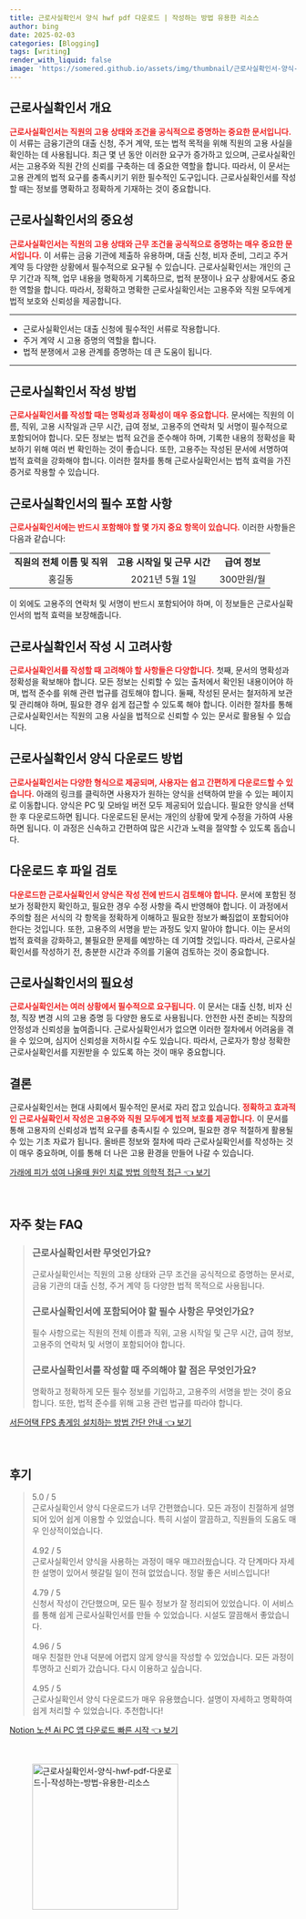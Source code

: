 ```yaml
---
title: 근로사실확인서 양식 hwf pdf 다운로드 | 작성하는 방법 유용한 리소스
author: bing
date: 2025-02-03
categories: [Blogging]
tags: [writing]
render_with_liquid: false
image: 'https://somered.github.io/assets/img/thumbnail/근로사실확인서-양식-hwf-pdf-다운로드-|-작성하는-방법-유용한-리소스.webp'
---
```



<h2 id='근로사실확인서_개요'>근로사실확인서 개요</h2>

<p><b><span style="color: #ee2323;">근로사실확인서는 직원의 고용 상태와 조건을 공식적으로 증명하는 중요한 문서입니다.</span></b> 이 서류는 금융기관의 대출 신청, 주거 계약, 또는 법적 목적을 위해 직원의 고용 사실을 확인하는 데 사용됩니다. 최근 몇 년 동안 이러한 요구가 증가하고 있으며, 근로사실확인서는 고용주와 직원 간의 신뢰를 구축하는 데 중요한 역할을 합니다. 따라서, 이 문서는 고용 관계의 법적 요구를 충족시키기 위한 필수적인 도구입니다. 근로사실확인서를 작성할 때는 정보를 명확하고 정확하게 기재하는 것이 중요합니다.</p>

<h2 id='근로사실확인서_중요성'>근로사실확인서의 중요성</h2>

<p><b><span style="color: #ee2323;">근로사실확인서는 직원의 고용 상태와 근무 조건을 공식적으로 증명하는 매우 중요한 문서입니다.</span></b> 이 서류는 금융 기관에 제출하 유용하며, 대출 신청, 비자 준비, 그리고 주거 계약 등 다양한 상황에서 필수적으로 요구될 수 있습니다. 근로사실확인서는 개인의 근무 기간과 직책, 업무 내용을 명확하게 기록하므로, 법적 분쟁이나 요구 상황에서도 중요한 역할을 합니다. 따라서, 정확하고 명확한 근로사실확인서는 고용주와 직원 모두에게 법적 보호와 신뢰성을 제공합니다.</p>

<hr />

<ul>
    <li>근로사실확인서는 대출 신청에 필수적인 서류로 작용합니다.</li>
    <li>주거 계약 시 고용 증명의 역할을 합니다.</li>
    <li>법적 분쟁에서 고용 관계를 증명하는 데 큰 도움이 됩니다.</li>
</ul>

<hr />

<h2 id='근로사실확인서_작성방법'>근로사실확인서 작성 방법</h2>

<p><b><span style="color: #ee2323;">근로사실확인서를 작성할 때는 명확성과 정확성이 매우 중요합니다.</span></b> 문서에는 직원의 이름, 직위, 고용 시작일과 근무 시간, 급여 정보, 고용주의 연락처 및 서명이 필수적으로 포함되어야 합니다. 모든 정보는 법적 요건을 준수해야 하며, 기록한 내용의 정확성을 확보하기 위해 여러 번 확인하는 것이 좋습니다. 또한, 고용주는 작성된 문서에 서명하여 법적 효력을 강화해야 합니다. 이러한 절차를 통해 근로사실확인서는 법적 효력을 가진 증거로 작용할 수 있습니다.</p>

<h2 id='근로사실확인서_포함사항'>근로사실확인서의 필수 포함 사항</h2>

<p><b><span style="color: #ee2323;">근로사실확인서에는 반드시 포함해야 할 몇 가지 중요 항목이 있습니다.</span></b> 이러한 사항들은 다음과 같습니다:</p>

<table>
    <tr>
        <td style="text-align: center; height: 17px;"><b>직원의 전체 이름 및 직위</b></td>
        <td style="text-align: center; height: 17px;"><b>고용 시작일 및 근무 시간</b></td>
        <td style="text-align: center; height: 17px;"><b>급여 정보</b></td>
    </tr>
    <tr>
        <td style="text-align: center; height: 17px;">홍길동</td>
        <td style="text-align: center; height: 17px;">2021년 5월 1일</td>
        <td style="text-align: center; height: 17px;">300만원/월</td>
    </tr>
</table>

<p>이 외에도 고용주의 연락처 및 서명이 반드시 포함되어야 하며, 이 정보들은 근로사실확인서의 법적 효력을 보장해줍니다.</p>

<h2 id='근로사실확인서_작성시_고려사항'>근로사실확인서 작성 시 고려사항</h2>

<p><b><span style="color: #ee2323;">근로사실확인서를 작성할 때 고려해야 할 사항들은 다양합니다.</span></b> 첫째, 문서의 명확성과 정확성을 확보해야 합니다. 모든 정보는 신뢰할 수 있는 출처에서 확인된 내용이어야 하며, 법적 준수를 위해 관련 법규를 검토해야 합니다. 둘째, 작성된 문서는 철저하게 보관 및 관리해야 하며, 필요한 경우 쉽게 접근할 수 있도록 해야 합니다. 이러한 절차를 통해 근로사실확인서는 직원의 고용 사실을 법적으로 신뢰할 수 있는 문서로 활용될 수 있습니다.</p>

<h2 id='근로사실확인서_다운로드_방법'>근로사실확인서 양식 다운로드 방법</h2>

<p><b><span style="color: #ee2323;">근로사실확인서는 다양한 형식으로 제공되며, 사용자는 쉽고 간편하게 다운로드할 수 있습니다.</span></b> 아래의 링크를 클릭하면 사용자가 원하는 양식을 선택하여 받을 수 있는 페이지로 이동합니다. 양식은 PC 및 모바일 버전 모두 제공되어 있습니다. 필요한 양식을 선택한 후 다운로드하면 됩니다. 다운로드된 문서는 개인의 상황에 맞게 수정을 가하여 사용하면 됩니다. 이 과정은 신속하고 간편하여 많은 시간과 노력을 절약할 수 있도록 돕습니다.</p>

<h2 id='근로사실확인서_검토후_작성'>다운로드 후 파일 검토</h2>

<p><b><span style="color: #ee2323;">다운로드한 근로사실확인서 양식은 작성 전에 반드시 검토해야 합니다.</span></b> 문서에 포함된 정보가 정확한지 확인하고, 필요한 경우 수정 사항을 즉시 반영해야 합니다. 이 과정에서 주의할 점은 서식의 각 항목을 정확하게 이해하고 필요한 정보가 빠짐없이 포함되어야 한다는 것입니다. 또한, 고용주의 서명을 받는 과정도 잊지 말아야 합니다. 이는 문서의 법적 효력을 강화하고, 불필요한 문제를 예방하는 데 기여할 것입니다. 따라서, 근로사실확인서를 작성하기 전, 충분한 시간과 주의를 기울여 검토하는 것이 중요합니다.</p>

<h2 id='근로사실확인서_필요성'>근로사실확인서의 필요성</h2>

<p><b><span style="color: #ee2323;">근로사실확인서는 여러 상황에서 필수적으로 요구됩니다.</span></b> 이 문서는 대출 신청, 비자 신청, 직장 변경 시의 고용 증명 등 다양한 용도로 사용됩니다. 안전한 사전 준비는 직장의 안정성과 신뢰성을 높여줍니다. 근로사실확인서가 없으면 이러한 절차에서 어려움을 겪을 수 있으며, 심지어 신뢰성을 저하시킬 수도 있습니다. 따라서, 근로자가 항상 정확한 근로사실확인서를 지원받을 수 있도록 하는 것이 매우 중요합니다.</p>

<h2 id='결론'>결론</h2>

<p>근로사실확인서는 현대 사회에서 필수적인 문서로 자리 잡고 있습니다. <b><span style="color: #ee2323;">정확하고 효과적인 근로사실확인서 작성은 고용주와 직원 모두에게 법적 보호를 제공합니다.</span></b> 이 문서를 통해 고용자의 신뢰성과 법적 요구를 충족시킬 수 있으며, 필요한 경우 적절하게 활용될 수 있는 기초 자료가 됩니다. 올바른 정보와 절차에 따라 근로사실확인서를 작성하는 것이 매우 중요하며, 이를 통해 더 나은 고용 환경을 만들어 나갈 수 있습니다.</p>


<p><a class="click-button" title="가래에 피가 섞여 나올때 원인 치료 방법 의학적 접근" href="https://somered.github.io/posts/%EA%B0%80%EB%9E%98%EC%97%90-%ED%94%BC%EA%B0%80-%EC%84%9E%EC%97%AC-%EB%82%98%EC%98%AC%EB%95%8C-%EC%9B%90%EC%9D%B8-%EC%B9%98%EB%A3%8C-%EB%B0%A9%EB%B2%95-%EC%9D%98%ED%95%99%EC%A0%81-%EC%A0%91%EA%B7%BC/" rel="dofollow">가래에 피가 섞여 나올때 원인 치료 방법 의학적 접근 👈 보기</a></p><br>
<h2 id='자주_찾는_FAQ'>자주 찾는 FAQ</h2>
<div itemscope="" itemtype="https://schema.org/FAQPage"> 
<blockquote> 
<div itemscope="" itemprop="mainEntity" itemtype="https://schema.org/Question"> 
<h3 itemprop="name">근로사실확인서란 무엇인가요?</h3> 
<div itemscope="" itemprop="acceptedAnswer" itemtype="https://schema.org/Answer"> 
<span itemprop="text"> 
<p>근로사실확인서는 직원의 고용 상태와 근무 조건을 공식적으로 증명하는 문서로, 금융 기관의 대출 신청, 주거 계약 등 다양한 법적 목적으로 사용됩니다.</p> 
</span> 
</div> 
</div> 
<div itemscope="" itemprop="mainEntity" itemtype="https://schema.org/Question"> 
<h3 itemprop="name">근로사실확인서에 포함되어야 할 필수 사항은 무엇인가요?</h3> 
<div itemscope="" itemprop="acceptedAnswer" itemtype="https://schema.org/Answer"> 
<span itemprop="text"> 
<p>필수 사항으로는 직원의 전체 이름과 직위, 고용 시작일 및 근무 시간, 급여 정보, 고용주의 연락처 및 서명이 포함되어야 합니다.</p> 
</span> 
</div> 
</div> 
<div itemscope="" itemprop="mainEntity" itemtype="https://schema.org/Question"> 
<h3 itemprop="name">근로사실확인서를 작성할 때 주의해야 할 점은 무엇인가요?</h3> 
<div itemscope="" itemprop="acceptedAnswer" itemtype="https://schema.org/Answer"> 
<span itemprop="text"> 
<p>명확하고 정확하게 모든 필수 정보를 기입하고, 고용주의 서명을 받는 것이 중요합니다. 또한, 법적 준수를 위해 고용 관련 법규를 따라야 합니다.</p> 
</span> 
</div> 
</div> 
</blockquote> 
</div>
<p><a class="click-button" title="서든어택 FPS 총게임 설치하는 방법 간단 안내" href="https://somered.github.io/posts/%EC%84%9C%EB%93%A0%EC%96%B4%ED%83%9D-FPS-%EC%B4%9D%EA%B2%8C%EC%9E%84-%EC%84%A4%EC%B9%98%ED%95%98%EB%8A%94-%EB%B0%A9%EB%B2%95-%EA%B0%84%EB%8B%A8-%EC%95%88%EB%82%B4/" rel="dofollow">서든어택 FPS 총게임 설치하는 방법 간단 안내 👈 보기</a></p><br>
<h2 id='후기'>후기</h2>
<div itemscope itemtype="https://schema.org/Product">
  <blockquote>
  <div itemprop="review" itemscope itemtype="https://schema.org/Review">
      <div itemprop="reviewRating" itemscope itemtype="https://schema.org/Rating"> <span itemprop="ratingValue">5.0</span> / <span itemprop="bestRating">5</span> </div>
      <span itemprop="reviewBody">근로사실확인서 양식 다운로드가 너무 간편했습니다. 모든 과정이 친절하게 설명되어 있어 쉽게 이용할 수 있었습니다. 특히 시설이 깔끔하고, 직원들의 도움도 매우 인상적이었습니다.</span>
  </div>
  <br>
  <div itemprop="review" itemscope itemtype="https://schema.org/Review">
      <div itemprop="reviewRating" itemscope itemtype="https://schema.org/Rating"> <span itemprop="ratingValue">4.92</span> / <span itemprop="bestRating">5</span> </div>
      <span itemprop="reviewBody">근로사실확인서 양식을 사용하는 과정이 매우 매끄러웠습니다. 각 단계마다 자세한 설명이 있어서 헷갈릴 일이 전혀 없었습니다. 정말 좋은 서비스입니다!</span>
  </div>
  <br>
  <div itemprop="review" itemscope itemtype="https://schema.org/Review">
      <div itemprop="reviewRating" itemscope itemtype="https://schema.org/Rating"> <span itemprop="ratingValue">4.79</span> / <span itemprop="bestRating">5</span> </div>
      <span itemprop="reviewBody">신청서 작성이 간단했으며, 모든 필수 정보가 잘 정리되어 있었습니다. 이 서비스를 통해 쉽게 근로사실확인서를 만들 수 있었습니다. 시설도 깔끔해서 좋았습니다.</span>
  </div>
  <br>
  <div itemprop="review" itemscope itemtype="https://schema.org/Review">
      <div itemprop="reviewRating" itemscope itemtype="https://schema.org/Rating"> <span itemprop="ratingValue">4.96</span> / <span itemprop="bestRating">5</span> </div>
      <span itemprop="reviewBody">매우 친절한 안내 덕분에 어렵지 않게 양식을 작성할 수 있었습니다. 모든 과정이 투명하고 신뢰가 갔습니다. 다시 이용하고 싶습니다.</span>
  </div>
  <br>
  <div itemprop="review" itemscope itemtype="https://schema.org/Review">
      <div itemprop="reviewRating" itemscope itemtype="https://schema.org/Rating"> <span itemprop="ratingValue">4.95</span> / <span itemprop="bestRating">5</span> </div>
      <span itemprop="reviewBody">근로사실확인서 양식 다운로드가 매우 유용했습니다. 설명이 자세하고 명확하여 쉽게 처리할 수 있었습니다. 추천합니다!</span>
  </div>
  </blockquote>
</div>
<p><a class="click-button" title="Notion 노션 Ai PC 앱 다운로드 빠른 시작" href="https://somered.github.io/posts/Notion-%EB%85%B8%EC%85%98-Ai-PC-%EC%95%B1-%EB%8B%A4%EC%9A%B4%EB%A1%9C%EB%93%9C-%EB%B9%A0%EB%A5%B8-%EC%8B%9C%EC%9E%91/" rel="dofollow">Notion 노션 Ai PC 앱 다운로드 빠른 시작 👈 보기</a></p><br>
<figure class="image"><img src="https://somered.github.io/assets/img/thumbnail/근로사실확인서-양식-hwf-pdf-다운로드-|-작성하는-방법-유용한-리소스.webp" alt="근로사실확인서-양식-hwf-pdf-다운로드-|-작성하는-방법-유용한-리소스" width="256" height="256"></figure>